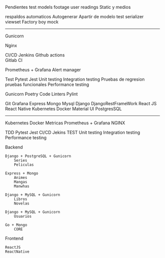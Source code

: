 Pendientes
    test models
    footage
    user
    readings
        Static y medios

respaldos automaticos
Autogenerar 
    Apartir de modelo
    test
    serializer
    viewset
    Factory boy
    mock

___________________________________________
Gunicorn

Nginx

CI/CD
    Jenkins
    Github actions  
    Gitlab CI
    

Prometheus + Grafana
Alert manager



Test
    Pytest
    Jest
    Unit testing
    Integration testing
    Pruebas de regresion
    pruebas funcionales
    Performance testing

Gunicorn
Poetry
Code Linters
    Pylint


Git
Grafana
Express
Mongo
Mysql
Django
DjangoRestFrameWork
React JS
React Native
Kubernetes
Docker 
Material UI
PostgresSQL
_________________________________________________________________
Kubernetes
    Docker
    Metricas
        Prometheus + Grafana
NGINX

TDD
    Pytest
    Jest
CI/CD
    Jekins
    TEST
        Unit testing
        Integration testing
        Performance testing

Backend

    Django + PostgreSQL + Gunicorn
        Series
        Peliculas

    Express + Mongo
        Animes
        Mangas
        Manwhas

    Django + MySQL + Gunicorn
        Libros
        Novelas

    Django + MySQL + Gunicorn
        Usuarios

    Go + Mongo
        CORE


Frontend

    ReactJS
    ReactNative 